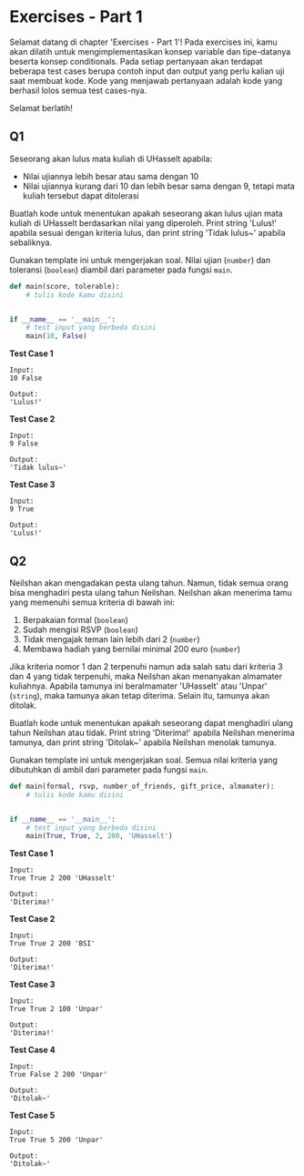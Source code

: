 # Exercises - Part 1

Selamat datang di chapter 'Exercises - Part 1'! Pada exercises ini, kamu akan dilatih untuk mengimplementasikan konsep variable dan tipe-datanya beserta konsep conditionals. Pada setiap pertanyaan akan terdapat beberapa test cases berupa contoh input dan output yang perlu kalian uji saat membuat kode. Kode yang menjawab pertanyaan adalah kode yang berhasil lolos semua test cases-nya.

Selamat berlatih!

## Q1

Seseorang akan lulus mata kuliah di UHasselt apabila:

- Nilai ujiannya lebih besar atau sama dengan 10
- Nilai ujiannya kurang dari 10 dan lebih besar sama dengan 9, tetapi mata kuliah tersebut dapat ditolerasi

Buatlah kode untuk menentukan apakah seseorang akan lulus ujian mata kuliah di UHasselt berdasarkan nilai yang diperoleh. Print string 'Lulus!' apabila sesuai dengan kriteria lulus, dan print string 'Tidak lulus~' apabila sebaliknya.

Gunakan template ini untuk mengerjakan soal. Nilai ujian (`number`) dan toleransi (`boolean`) diambil dari parameter pada fungsi `main`.

```python
def main(score, tolerable):
    # tulis kode kamu disini


if __name__ == '__main__':
    # test input yang berbeda disini
    main(10, False)
```

**Test Case 1**

```
Input: 
10 False

Output:
'Lulus!'
```

**Test Case 2**

```
Input: 
9 False

Output:
'Tidak lulus~'
```

**Test Case 3**

```
Input: 
9 True

Output:
'Lulus!'
```

## Q2

Neilshan akan mengadakan pesta ulang tahun. Namun, tidak semua orang bisa menghadiri pesta ulang tahun Neilshan. Neilshan akan menerima tamu yang memenuhi semua kriteria di bawah ini:

1. Berpakaian formal (`boolean`)
2. Sudah mengisi RSVP (`boolean`)
3. Tidak mengajak teman lain lebih dari 2 (`number`)
4. Membawa hadiah yang bernilai minimal 200 euro (`number`)

Jika kriteria nomor 1 dan 2 terpenuhi namun ada salah satu dari kriteria 3 dan 4 yang tidak terpenuhi, maka Neilshan akan menanyakan almamater kuliahnya. Apabila tamunya ini beralmamater 'UHasselt' atau 'Unpar' (`string`), maka tamunya akan tetap diterima. Selain itu, tamunya akan ditolak.

Buatlah kode untuk menentukan apakah seseorang dapat menghadiri ulang tahun Neilshan atau tidak. Print string 'Diterima!' apabila Neilshan menerima tamunya, dan print string 'Ditolak~' apabila Neilshan menolak tamunya.

Gunakan template ini untuk mengerjakan soal. Semua nilai kriteria yang dibutuhkan di ambil dari parameter pada fungsi `main`.

```python
def main(formal, rsvp, number_of_friends, gift_price, almamater):
    # tulis kode kamu disini


if __name__ == '__main__':
    # test input yang berbeda disini
    main(True, True, 2, 200, 'UHasselt')
```

**Test Case 1**

```
Input: 
True True 2 200 'UHasselt'

Output:
'Diterima!'
```

**Test Case 2**

```
Input: 
True True 2 200 'BSI'

Output:
'Diterima!'
```

**Test Case 3**

```
Input: 
True True 2 100 'Unpar'

Output:
'Diterima!'
```

**Test Case 4**

```
Input: 
True False 2 200 'Unpar'

Output:
'Ditolak~'
```

**Test Case 5**

```
Input: 
True True 5 200 'Unpar'

Output:
'Ditolak~'
```
